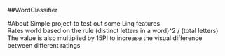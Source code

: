##WordClassifier

#About
Simple project to test out some Linq features<br/>
Rates world based on the rule (distinct letters in a word)^2 / (total letters)<br/>
The value is also multiplied by 15PI to increase the visual difference between different ratings
